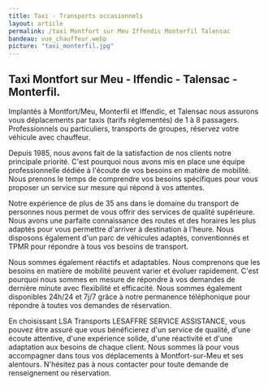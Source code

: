 ```yaml
---
title: Taxi - Transports occasionnels
layout: article
permalink: /taxi Montfort sur Meu Iffendic Monterfil Talensac
bandeau: vue_chauffeur.webp
picture: "taxi_monterfil.jpg"
---
```


## Taxi Montfort sur Meu - Iffendic - Talensac - Monterfil.

Implantés à Montfort/Meu, Monterfil et Iffendic, et Talensac nous assurons vous déplacements par taxis (tarifs réglementés) de 1 à 8 passagers. Professionnels ou particuliers, transports de groupes, réservez votre véhicule avec chauffeur.

Depuis 1985, nous avons fait de la satisfaction de nos clients notre principale priorité. C'est pourquoi nous avons mis en place une équipe professionnelle dédiée à l'écoute de vos besoins en matière de mobilité. Nous prenons le temps de comprendre vos besoins spécifiques pour vous proposer un service sur mesure qui répond à vos attentes.

Notre expérience de plus de 35 ans dans le domaine du transport de personnes nous permet de vous offrir des services de qualité supérieure. Nous avons une parfaite connaissance des routes et des horaires les plus adaptés pour vous permettre d'arriver à destination à l'heure. Nous disposons également d'un parc de véhicules adaptés, conventionnés et TPMR pour répondre à tous vos besoins de transport.

Nous sommes également réactifs et adaptables. Nous comprenons que les besoins en matière de mobilité peuvent varier et évoluer rapidement. C'est pourquoi nous sommes en mesure de répondre à vos demandes de dernière minute avec flexibilité et efficacité. Nous sommes également disponibles 24h/24 et 7j/7 grâce à notre permanence téléphonique pour répondre à toutes vos demandes de réservation.

En choisissant LSA Transports LESAFFRE SERVICE ASSISTANCE, vous pouvez être assuré que vous bénéficierez d'un service de qualité, d'une écoute attentive, d'une expérience solide, d'une réactivité et d'une adaptation aux besoins de chaque client. Nous sommes là pour vous accompagner dans tous vos déplacements à Montfort-sur-Meu et ses alentours. N'hésitez pas à nous contacter pour toute demande de renseignement ou réservation.


